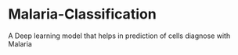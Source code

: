 # Malaria-Classification
A Deep learning model that helps in prediction of cells diagnose with Malaria
